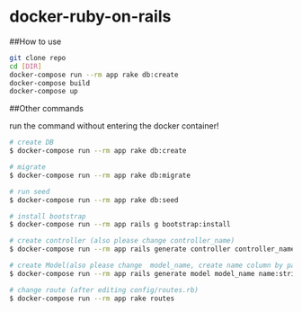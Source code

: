 # docker-ruby-on-rails

##How to use

```bash
git clone repo
cd [DIR]
docker-compose run --rm app rake db:create
docker-compose build
docker-compose up
```

##Other commands

run the command without entering the docker container! 

```bash
# create DB
$ docker-compose run --rm app rake db:create

# migrate
$ docker-compose run --rm app rake db:migrate

# run seed
$ docker-compose run --rm app rake db:seed

# install bootstrap
$ docker-compose run --rm app rails g bootstrap:install

# create controller (also please change controller_name)
$ docker-compose run --rm app rails generate controller controller_name

# create Model(also please change  model_name, create name column by parameter -> name:string )
$ docker-compose run --rm app rails generate model model_name name:string 

# change route (after editing config/routes.rb)
$ docker-compose run --rm app rake routes

```


